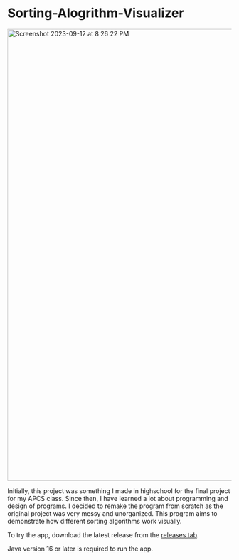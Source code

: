 # Sorting-Alogrithm-Visualizer

<img width="1016" alt="Screenshot 2023-09-12 at 8 26 22 PM" src="https://github.com/ethanh-roe/Sorting-Alogrithm-Visualizerizer/assets/114640171/0e598abb-feb7-47ee-b0fe-bbac7cd66b34">

Initially, this project was something I made in highschool for the final project for my APCS class. Since then, I have learned a lot about programming and design of programs. I decided to remake the program from scratch as the original project was very messy and unorganized. This program aims to demonstrate how different sorting algorithms work visually. 

To try the app, download the latest release from the [releases tab](https://github.com/ethanh-roe/Sorting-Alogrithm-Visualizerizer/releases/tag/v1.0).

Java version 16 or later is required to run the app.
